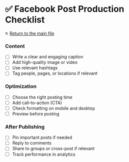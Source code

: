 # ✅ Facebook Post Production Checklist

↖️ [Return to the main file](../README.md)

### Content
- [ ] Write a clear and engaging caption
- [ ] Add high-quality image or video
- [ ] Use relevant hashtags
- [ ] Tag people, pages, or locations if relevant

### Optimization
- [ ] Choose the right posting time
- [ ] Add call-to-action (CTA)
- [ ] Check formatting on mobile and desktop
- [ ] Preview before posting

### After Publishing
- [ ] Pin important posts if needed
- [ ] Reply to comments
- [ ] Share to groups or cross-post if relevant
- [ ] Track performance in analytics
